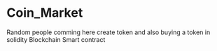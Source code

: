 # Coin_Market
Random people comming here create token and also buying a token in solidity Blockchain Smart contract
